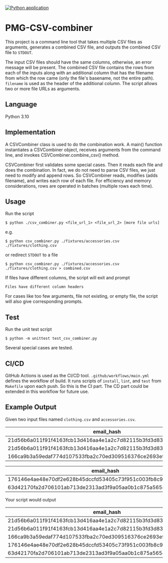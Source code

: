 [![Python application](https://github.com/hohohokokoko/PMG-CSV-combiner/actions/workflows/main.yml/badge.svg)](https://github.com/hohohokokoko/PMG-CSV-combiner/actions/workflows/main.yml)

# PMG-CSV-combiner

This project is a command line tool that takes multiple CSV files as arguments, generates a combined CSV file, and outputs the combined CSV file to ```STDOUT```.

The input CSV files should have the same columns, otherwise, an error message will be present. The combined CSV file contains the rows from each of the inputs along with an additional column that has the filename from which the row came (only the file's basename, not the entire path). ```filename``` is used as the header of the additional column. The script allows two or more file URLs as arguments.

## Language

Python 3.10

## Implementation

A CSVCombiner class is used to do the combination work. A main() function instantiates a CSVCombiner object, receives arguments from the command line, and invokes CSVCombiner.combine_csv() method.

CSVCombiner first validates some special cases. Then it reads each file and does the combination. In fact, we do not need to parse CSV files, we just need to modify and append rows. So CSVCombiner reads, modifies (adds filename), and writes each row of each file. For efficiency and memory considerations, rows are operated in batches (multiple rows each time).

## Usage

Run the script

```
$ python ./csv_combiner.py <file_url_1> <file_url_2> [more file urls]
```

e.g.

```
$ python csv_combiner.py ./fixtures/accessories.csv ./fixtures/clothing.csv
```

or redirect ```STDOUT``` to a file

```
$ python csv_combiner.py ./fixtures/accessories.csv ./fixtures/clothing.csv > combined.csv
```

If files have different columns, the script will exit and prompt

```
Files have different column headers
```

For cases like too few arguments, file not existing, or empty file, the script will also give corresponding prompts.

## Test

Run the unit test script
```
$ python -m unittest test_csv_combiner.py
```
Several special cases are tested.

## CI/CD

GitHub Actions is used as the CI/CD tool. ```.github/workflows/main.yml``` defines the workflow of build. It runs scripts of ```install```, ```lint```, and ```test``` from ```Makefile``` upon each push. So this is the CI part. The CD part could be extended in this workflow for future use.

## Example Output

Given two input files named `clothing.csv` and `accessories.csv`.

|email_hash|category|
|----------|--------|
|21d56b6a011f91f4163fcb13d416aa4e1a2c7d82115b3fd3d831241fd63|Shirts|
|21d56b6a011f91f4163fcb13d416aa4e1a2c7d82115b3fd3d831241fd63|Pants|
|166ca9b3a59edaf774d107533fba2c70ed309516376ce2693e92c777dd971c4b|Cardigans|

|email_hash|category|
|----------|--------|
|176146e4ae48e70df2e628b45dccfd53405c73f951c003fb8c9c09b3207e7aab|Wallets|
|63d42170fa2d706101ab713de2313ad3f9a05aa0b1c875a56545cfd69f7101fe|Purses|

Your script would output

|email_hash|category|filename|
|----------|--------|--------|
|21d56b6a011f91f4163fcb13d416aa4e1a2c7d82115b3fd3d831241fd63|Shirts|clothing.csv|
|21d56b6a011f91f4163fcb13d416aa4e1a2c7d82115b3fd3d831241fd63|Pants|clothing.csv|
|166ca9b3a59edaf774d107533fba2c70ed309516376ce2693e92c777dd971c4b|Cardigans|clothing.csv|
|176146e4ae48e70df2e628b45dccfd53405c73f951c003fb8c9c09b3207e7aab|Wallets|accessories.csv|
|63d42170fa2d706101ab713de2313ad3f9a05aa0b1c875a56545cfd69f7101fe|Purses|accessories.csv|